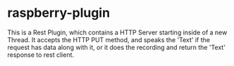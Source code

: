 # raspberry-plugin

This is a Rest Plugin, which contains a HTTP Server starting inside of a new Thread.
It accepts the HTTP PUT method, and speaks the 'Text' if the request has data along with it, or it does the recording and return the 'Text' response to rest client.
